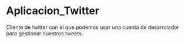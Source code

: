 # Aplicacion_Twitter
Cliente de twitter con el que podemos usar una cuenta de desarrolador para gestionar nuestros tweets
